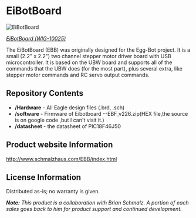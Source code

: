 EiBotBoard
==========
![EiBotBoard](https://cdn.sparkfun.com//assets/parts/4/2/0/5/10025-01.jpg)

[*EiBotBoard (WIG-10025)*](https://www.sparkfun.com/products/10025)

The EiBotBoard (EBB) was originally designed for the Egg-Bot project. 
It is a small (2.2" x 2.2") two channel stepper motor driver board with USB microcontroller. 
It is based on the UBW board and supports all of the commands that the UBW does (for the most part), plus several extra, like stepper motor commands and RC servo output commands.

Repository Contents
-------------------
* **/Hardware** - All Eagle design files (.brd, .sch)
* **/software** - Firmware of Eibotboard --EBF_v226.zip(HEX file,the source is on google code ,but I can't visit it.)
* **/datasheet** - the datasheet of PIC18F46J50

Product website Information
-------------------
http://www.schmalzhaus.com/EBB/index.html

License Information
-------------------
Distributed as-is; no warranty is given.

_**Note:** This product is a collaboration with Brian Schmalz. A portion of each sales goes back to him for product support and continued development._
